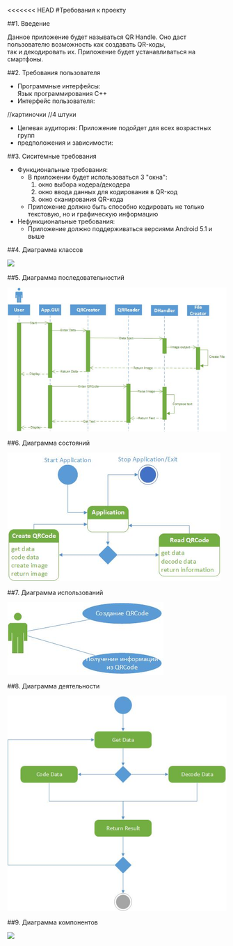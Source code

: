 <<<<<<< HEAD
#Требования к проекту

##1. Введение 

Данное приложение будет называться QR Handle. Оно даст пользователю возможность как создавать QR-коды,  
так и декодировать их. Приложение будет устанавливаться на смартфоны.

##2. Требования пользователя

* Программные интерфейсы:  
  Язык программирования С++
* Интерфейс пользователя: 

//картиночки 
//4 штуки

* Целевая аудитория:
  Приложение подойдет для всех возрастных групп
* предположения и зависимости:

##3. Сиситемные требования 

* Функциональные требования:
    * В приложении будет использоваться 3 "окна":  
        1. окно выбора кодера/декодера  
        2. окно ввода данных для кодирования в QR-код  
        3. окно сканирования QR-кода  
    * Приложение должно быть способно кодировать не только текстовую, но и графическую информацию  
* Нефункциональные требования:  
    * Приложение должно поддерживаться версиями Android 5.1 и выше  

##4. Диаграмма классов  

![](https://github.com/svs405/trtpo/blob/master/lab2/images/calss.jpg)

##5. Диаграмма последовательностий  

![](https://github.com/svs405/trtpo/blob/master/lab2/images/sequence.jpg)

##6. Диаграмма состояний

![](https://github.com/svs405/trtpo/blob/master/lab2/images/state.jpg)

##7. Диаграмма использований  

![](https://github.com/svs405/trtpo/blob/master/lab2/images/use-case.jpg)

##8. Диаграмма деятельности  

![](https://github.com/svs405/trtpo/blob/master/lab2/images/activity.jpg)

##9. Диаграмма компонентов  

![](https://github.com/svs405/trtpo/blob/master/lab2/images/componets.jpg)
